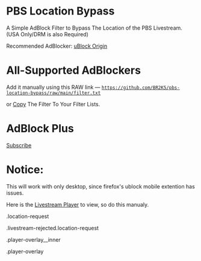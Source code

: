 # PBS Location Bypass
A Simple AdBlock Filter to Bypass The Location of the PBS Livestream. (USA Only/DRM is also Required)

Recommended AdBlocker: [uBlock Origin](https://ublockorigin.com)

# All-Supported AdBlockers
Add it manually using this RAW link — <code>https://github.com/BR2K5/pbs-location-bypass/raw/main/filter.txt</code>

or [Copy](https://github.com/BR2K5/pbs-location-bypass/raw/main/filter.txt) The Filter To Your Filter Lists.

# AdBlock Plus
[Subscribe](https://subscribe.adblockplus.org/?location=https://github.com/BR2K5/pbs-location-bypass/raw/main/filter.txt&amp;title=PBS%20Location%20Bypass)

# Notice:
This will work with only desktop, since firefox's ublock mobile extention has issues.

Here is the [Livestream Player](https://player.pbs.org/ga-livestream-portalplayer) to view, so do this manualy.

.location-request

.livestream-rejected.location-request

.player-overlay__inner 

.player-overlay
